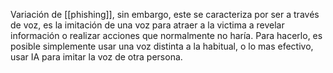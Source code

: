 Variación de [[phishing]], sin embargo, este se caracteriza por ser a través de voz, es la imitación de una voz para atraer a la victima a revelar información o realizar acciones que normalmente no haría. Para hacerlo, es posible simplemente usar una voz distinta a la habitual, o lo mas efectivo, usar IA para imitar la voz de otra persona.